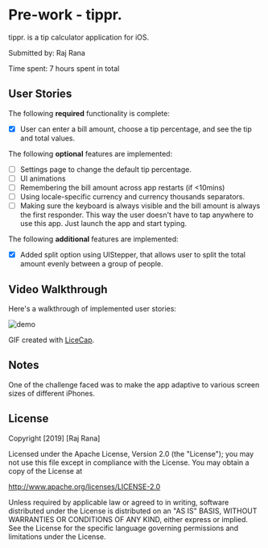 # Pre-work - tippr.

tippr. is a tip calculator application for iOS.

Submitted by: Raj Rana

Time spent: 7 hours spent in total

## User Stories

The following **required** functionality is complete:

* [x] User can enter a bill amount, choose a tip percentage, and see the tip and total values.

The following **optional** features are implemented:
* [ ] Settings page to change the default tip percentage.
* [ ] UI animations
* [ ] Remembering the bill amount across app restarts (if <10mins)
* [ ] Using locale-specific currency and currency thousands separators.
* [ ] Making sure the keyboard is always visible and the bill amount is always the first responder. This way the user doesn't have to tap anywhere to use this app. Just launch the app and start typing.

The following **additional** features are implemented:

- [x] Added split option using UIStepper, that allows user to split the total amount evenly between a group of people.


## Video Walkthrough 

Here's a walkthrough of implemented user stories:

![demo](https://user-images.githubusercontent.com/45339820/50931660-4419b800-1431-11e9-94b3-99bfc1712b57.gif)

GIF created with [LiceCap](http://www.cockos.com/licecap/).

## Notes

One of the challenge faced was to make the app adaptive to various screen sizes of different iPhones.

## License

Copyright [2019] [Raj Rana]

Licensed under the Apache License, Version 2.0 (the "License");
you may not use this file except in compliance with the License.
You may obtain a copy of the License at

http://www.apache.org/licenses/LICENSE-2.0

Unless required by applicable law or agreed to in writing, software
distributed under the License is distributed on an "AS IS" BASIS,
WITHOUT WARRANTIES OR CONDITIONS OF ANY KIND, either express or implied.
See the License for the specific language governing permissions and
limitations under the License.
